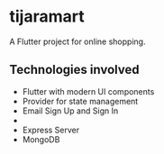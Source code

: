 # tijaramart

A Flutter project for online shopping.

## Technologies involved

- Flutter with modern UI components
- Provider for state management
- Email Sign Up and Sign In
- 
- Express Server
- MongoDB

